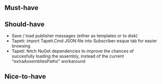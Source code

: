 ﻿Must-have
---------


Should-have
-----------
- Save / load publisher messages (either as templates or to disk)
- Tapeti: import Tapeti.Cmd JSON file into Subscriber-esque tab for easier browsing
- Tapeti: fetch NuGet dependencies to improve the chances of succesfully loading the assembly, instead of the current "extraAssembliesPaths" workaround


Nice-to-have
------------